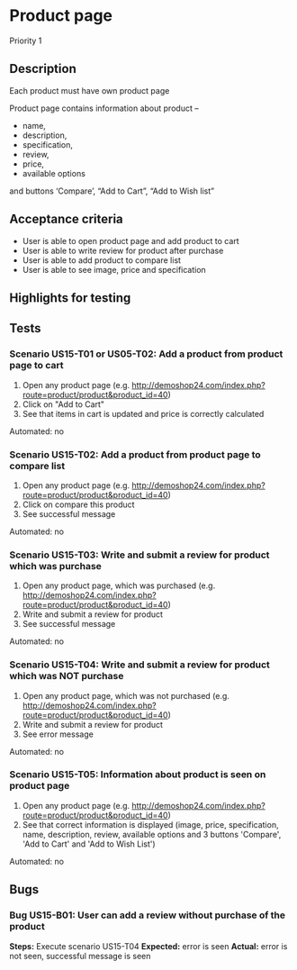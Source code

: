 # Product page
Priority 1
## Description
Each product must have own product page

Product page contains information about product –
* name,
* description,
* specification,
* review,
* price,
* available options

and buttons ‘Compare’, “Add to Cart”, “Add to Wish list”

## Acceptance criteria
* User is able to open product page and add product to cart
* User is able to write review for product after purchase
* User is able to add product to compare list
* User is able to see image, price and specification
## Highlights for testing

## Tests
### Scenario US15-T01 or US05-T02: Add a product from product page to cart
1. Open any product page (e.g. http://demoshop24.com/index.php?route=product/product&product_id=40)
2. Click on "Add to Cart" 
3. See that items in cart is updated and price is correctly calculated

Automated: no

### Scenario US15-T02: Add a product from product page to compare list
1. Open any product page (e.g. http://demoshop24.com/index.php?route=product/product&product_id=40)
2. Click on compare this product
3. See successful message

Automated: no

### Scenario US15-T03: Write and submit a review for product which was purchase
1. Open any product page, which was purchased (e.g. http://demoshop24.com/index.php?route=product/product&product_id=40)
2. Write and submit a review for product
3. See successful message

Automated: no

### Scenario US15-T04: Write and submit a review for product which was NOT purchase
1. Open any product page, which was not purchased (e.g. http://demoshop24.com/index.php?route=product/product&product_id=40)
2. Write and submit a review for product
3. See error message

Automated: no

### Scenario US15-T05: Information about product is seen on product page
1. Open any product page (e.g. http://demoshop24.com/index.php?route=product/product&product_id=40)
2. See that correct information is displayed (image, price, specification, name, description, review, available options and 3 buttons 'Compare', 'Add to Cart' and 'Add to Wish List')

Automated: no

## Bugs
### Bug US15-B01: User can add a review without purchase of the product
**Steps:** Execute scenario US15-T04
**Expected:** error is seen
**Actual:** error is not seen, successful message is seen
